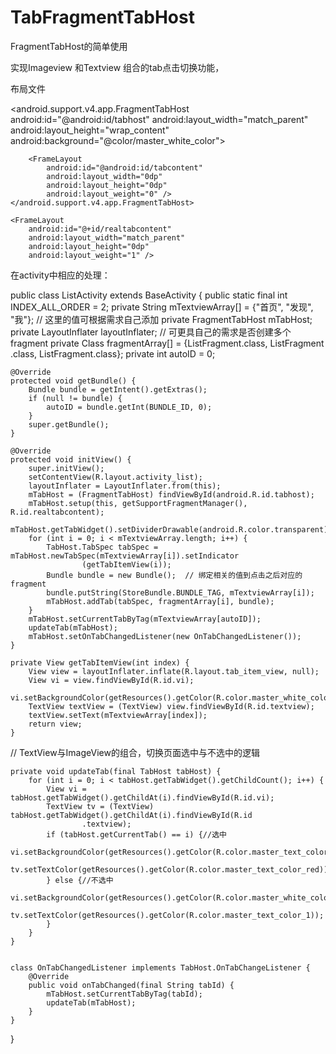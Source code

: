 # TabFragmentTabHost
FragmentTabHost的简单使用

实现Imageview 和Textview 组合的tab点击切换功能，

布局文件


 <android.support.v4.app.FragmentTabHost
        android:id="@android:id/tabhost"
        android:layout_width="match_parent"
        android:layout_height="wrap_content"
        android:background="@color/master_white_color">
        
        <FrameLayout
            android:id="@android:id/tabcontent"
            android:layout_width="0dp"
            android:layout_height="0dp"
            android:layout_weight="0" />
    </android.support.v4.app.FragmentTabHost>
    
    <FrameLayout
        android:id="@+id/realtabcontent"
        android:layout_width="match_parent"
        android:layout_height="0dp"
        android:layout_weight="1" />
        
        



在activity中相应的处理：


public class ListActivity extends BaseActivity {
    public static final int INDEX_ALL_ORDER = 2;
    private String mTextviewArray[] = {"首页", "发现", "我"};   // 这里的值可根据需求自己添加
    private FragmentTabHost mTabHost;
    private LayoutInflater layoutInflater;
    //  可更具自己的需求是否创建多个fragment
    private Class fragmentArray[] = {ListFragment.class, ListFragment
            .class, ListFragment.class};
    private int autoID = 0;
    
    @Override
    protected void getBundle() {
        Bundle bundle = getIntent().getExtras();
        if (null != bundle) {
            autoID = bundle.getInt(BUNDLE_ID, 0);
        }
        super.getBundle();
    }
    
    @Override
    protected void initView() {
        super.initView();
        setContentView(R.layout.activity_list);
        layoutInflater = LayoutInflater.from(this);
        mTabHost = (FragmentTabHost) findViewById(android.R.id.tabhost);
        mTabHost.setup(this, getSupportFragmentManager(), R.id.realtabcontent);
        mTabHost.getTabWidget().setDividerDrawable(android.R.color.transparent);
        for (int i = 0; i < mTextviewArray.length; i++) {
            TabHost.TabSpec tabSpec = mTabHost.newTabSpec(mTextviewArray[i]).setIndicator
                    (getTabItemView(i));
            Bundle bundle = new Bundle();  // 绑定相关的值到点击之后对应的fragment
            bundle.putString(StoreBundle.BUNDLE_TAG, mTextviewArray[i]);
            mTabHost.addTab(tabSpec, fragmentArray[i], bundle);
        }
        mTabHost.setCurrentTabByTag(mTextviewArray[autoID]);
        updateTab(mTabHost);
        mTabHost.setOnTabChangedListener(new OnTabChangedListener());
    }
    
    private View getTabItemView(int index) {
        View view = layoutInflater.inflate(R.layout.tab_item_view, null);
        View vi = view.findViewById(R.id.vi);
        vi.setBackgroundColor(getResources().getColor(R.color.master_white_color));
        TextView textView = (TextView) view.findViewById(R.id.textview);
        textView.setText(mTextviewArray[index]);
        return view;
    }
    
    
  // TextView与ImageView的组合，切换页面选中与不选中的逻辑
  
  
    private void updateTab(final TabHost tabHost) {
        for (int i = 0; i < tabHost.getTabWidget().getChildCount(); i++) {
            View vi = tabHost.getTabWidget().getChildAt(i).findViewById(R.id.vi);
            TextView tv = (TextView) tabHost.getTabWidget().getChildAt(i).findViewById(R.id
                    .textview);
            if (tabHost.getCurrentTab() == i) {//选中
                vi.setBackgroundColor(getResources().getColor(R.color.master_text_color_red));
                tv.setTextColor(getResources().getColor(R.color.master_text_color_red));
            } else {//不选中
                vi.setBackgroundColor(getResources().getColor(R.color.master_white_color));
                tv.setTextColor(getResources().getColor(R.color.master_text_color_1));
            }
        }
    }
    
    
    class OnTabChangedListener implements TabHost.OnTabChangeListener {
        @Override
        public void onTabChanged(final String tabId) {
            mTabHost.setCurrentTabByTag(tabId);
            updateTab(mTabHost);
        }
    }

}

